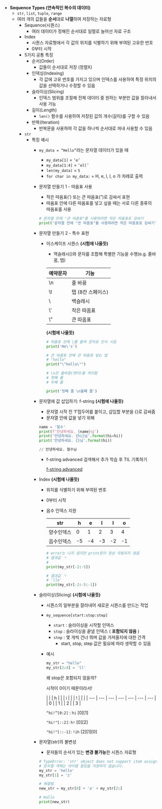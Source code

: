 - **Sequence Types (연속적인 복수의 데이터)**
    - `str`, `list`, `tuple`, `range`
    - 여러 개의 값들을 **순서**대로 **나열**하여 저장하는 자료형
        - Sequence(시퀀스)
            - 여러 데이터가 정해진 순서대로 일렬로 늘어선 자료 구조
        - Index
            - 시퀀스 자료형에서 각 값의 위치를 식별하기 위해 부여된 고유한 번호
            - 0부터 시작
        - 5가지 공통 특징
            - 순서(Order)
                - 값들이 순서대로 저장 (정렬X)
            - 인덱싱(Indexing)
                - 각 값에 고유 번호를 가지고 있으며 인덱스를 사용하여 특정 위치의 값을 선택하거나 수정할 수 있음
            - 슬라이싱(Slicing)
                - 인덱스 범위를 조절해 전체 데이터 중 원하는 부분만 값을 잘라내서 사용 가능
            - 길이(Length)
                - `len()` 함수를 사용하여 저장된 값의 개수(길이)를 구할 수 있음
            - 반복(Iteration)
                - 반복문을 사용하여 각 값을 하나씩 순서대로 꺼내 사용할 수 있음
        - `str`
            - 특징 예시
                - `my_data = “Hello”`라는 문자열 데이터가 있을 때
                    - `my_data[1]` = `‘e’`
                    - `my_data[1:4]` = `‘ell’`
                    - `len(my_data)` = `5`
                    - `for char in my_data:`   = H, e, l, l, o 가 차례로 출력
                - 문자열 만들기 1 - 따옴표 사용
                    - 작은 따옴표(’) 또는 큰 따옴표(”)로 감싸서 표현
                    - 따옴표 안에 다른 따옴표를 넣고 싶을 때는 서로 다른 종류의 따옴표를 사용
                    
                    ```python
                    # 문자열 안에 "큰 따옴표"를 사용하려면 작은 따옴표로 감싸기
                    print('문자열 안에 "큰 따옴표"를 사용하려면 작은 따옴표로 감싸기')
                    ```
                    
                - 문자열 만들기 2 - 특수 표현
                    - 이스케이프 시퀀스 **(시험에 나올듯)**
                        - 역슬래시(\)와 문자를 조합해 특별한 기능을 수행(e.g. 줄바꿈, 탭)
                        
                        | 예약문자 | 기능 |
                        | --- | --- |
                        | \n | 줄 바꿈 |
                        | \t | 탭 (8칸 스페이스) |
                        | \\ | 백슬래시 |
                        | \’ | 작은 따옴표 |
                        | \” | 큰 따옴표 |
                        
                        **(시험에 나올듯)**
                        
                        ```python
                        # 따옴표 안에 |를 붙여 문자로 인식 시킴
                        print('He\'s')
                        
                        # 큰 따옴표 안에 큰 따옴표 넣는 법
                        # "hello"
                        print("\"hello\"")
                        
                        # \n은 줄바꿈(엔터)를 의미함
                        # 첫째 줄
                        # 두째 줄
                        
                        print('첫째 줄 \n둘째 줄')
                        
                        ```
                        
                - 문자열에 값 삽입하기: f-string **(시험에 나올듯)**
                    - 문자열 시작 전 ‘f’접두어를 붙이고, 삽입할 부분을 {}로 감싸줌
                    - 문자열 안에 값을 넣기 위해
                    
                    ```python
                    name = '철수'
                    print(f'안녕하세요. {name}님')
                    print('안녕하세요. {hi}님'.format(hi=hi))
                    print('안녕하세요. {}님'.format(hi))
                    
                    // 안녕하세요. 철수님
                    ```
                    
                    - f-string advanced 검색해서 추가 학습 후 TIL 기록하기
                        
                        [f-string advanced](https://www.notion.so/f-string-advanced-23780ead28c5806a8275c98991e7730d?pvs=21)
                        
                    
                - Index **(시험에 나올듯)**
                    - 위치를 식별하기 위해 부여된 번호
                    - 0부터 시작
                    - 음수 인덱스 지원
                        
                        
                        | str | h | e | l | l | o |
                        | --- | --- | --- | --- | --- | --- |
                        | 양수인덱스 | 0 | 1 | 2 | 3 | 4 |
                        | 음수인덱스 | -5 | -4 | -3 | -2 | -1 |
                        
                        ```python
                        # error는 나지 않지만 print문이 정상 작동되지 않음
                        # 결과값 ㄱ
                        # 
                        print(my_str[-2:-5])
                        
                        # 결과값 ㄱ
                        # 'lle'
                        print(my_str[-2:-5:-1])
                        ```
                        
                - 슬라이싱(Slicing) **(시험에 나올듯)**
                    - 시퀀스의 일부분을 잘라내어 새로운 시퀀스를 만드는 작업
                    - `my_sequence[start:stop:step]`
                        - `start` : 슬라이싱을 시작할 인덱스
                        - `stop` : 슬라이싱을 끝낼 인덱스 ( **포함되지 않음** )
                        - `step` : 몇 개씩 건너 뛰며 값을 가져올지에 대한 간격
                            - start, stop, step 값은 필요에 따라 생략할 수 있음
                    - 예시
                        
                        ```python
                        my_str = "hello"
                        my_str[2:4] = 'll'
                        ```
                        
                        왜 stop은 포함되지 않을까?
                        
                        시작이 0이기 때문이라서! 
                        
                        | | | h | | | i | | | ! | | |
                        | --- | --- | --- | --- | --- | --- | --- |
                        | 0 |  | 1 |  | 2 |  | 3 |
                        
                        `“hi!”[0:2]` : `hi` [0][1]
                        
                        `"hi!"[::2]`: `h!` [0][2]
                        
                        `"hi!"[::-1]`: `!ih` [2][1][0]
                        
                - 문자열(str)의 불변성
                    - 문자들의 순서가 있는 **변경 불가능**한 시퀀스 자료형
                    
                    ```python
                    # TypeError: 'str' object does not support item assignment
                    # 문자열 객체는 아이템 할당을 지원하지 않습니다.
                    my_str = 'hello'
                    my_str[1] = 'z'
                    
                    # 해결법
                    new_str = my_str[0] + 'a' + my_str[2:]
                    
                    # Hallo
                    print(new_str)
                    ```